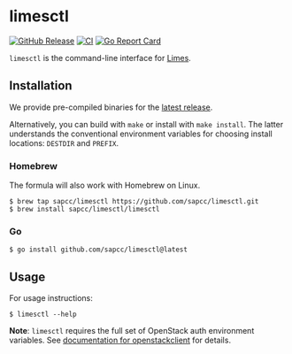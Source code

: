# limesctl

[![GitHub Release](https://img.shields.io/github/v/release/sapcc/limesctl)](https://github.com/sapcc/limesctl/releases/latest)
[![CI](https://github.com/sapcc/limesctl/actions/workflows/ci.yaml/badge.svg)](https://github.com/sapcc/limesctl/actions/workflows/ci.yaml)
[![Go Report Card](https://goreportcard.com/badge/github.com/sapcc/limesctl)](https://goreportcard.com/report/github.com/sapcc/limesctl)

`limesctl` is the command-line interface for [Limes](https://github.com/sapcc/limes).

## Installation

We provide pre-compiled binaries for the [latest release](https://github.com/sapcc/limesctl/releases/latest).

Alternatively, you can build with `make` or install with `make install`. The latter
understands the conventional environment variables for choosing install locations:
`DESTDIR` and `PREFIX`.

### Homebrew

The formula will also work with Homebrew on Linux.

```
$ brew tap sapcc/limesctl https://github.com/sapcc/limesctl.git
$ brew install sapcc/limesctl/limesctl
```

### Go

```
$ go install github.com/sapcc/limesctl@latest
```

## Usage

For usage instructions:

```
$ limesctl --help
```

**Note**: `limesctl` requires the full set of OpenStack auth environment
variables. See [documentation for openstackclient](https://docs.openstack.org/python-openstackclient/latest/cli/man/openstack.html) for details.
